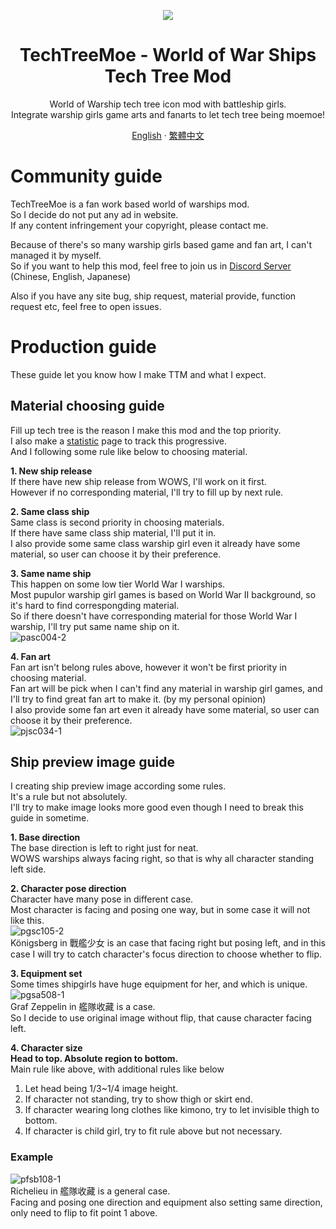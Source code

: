 <p align="center"><img src="https://github.com/harukaxxxx/TechTreeMoe/blob/master/public/img/readme_logo.png?raw=true"></p>
<h1 align="center">TechTreeMoe - World of War Ships Tech Tree Mod</h1>
<p align="center">World of Warship tech tree icon mod with battleship girls.<br>
Integrate warship girls game arts and fanarts to let tech tree being moemoe!</p>
<p align="center">
<a href="https://github.com/harukaxxxx/TechTreeMoe/blob/master/README.md">English</a> ·
<a href="https://github.com/harukaxxxx/TechTreeMoe/blob/master/README_zhTW.md">繁體中文</a>
</p>

# Community guide

TechTreeMoe is a fan work based world of warships mod.<br>
So I decide do not put any ad in website.<br>
If any content infringement your copyright, please contact me.

Because of there's so many warship girls based game and fan art, I can't managed it by myself.<br>
So if you want to help this mod, feel free to join us in [Discord Server](https://discord.gg/9jE7eP9) (Chinese, English, Japanese)

Also if you have any site bug, ship request, material provide, function request etc, feel free to open issues.

# Production guide

These guide let you know how I make TTM and what I expect.

## Material choosing guide

Fill up tech tree is the reason I make this mod and the top priority.<br>
I also make a [statistic](https://techtreemoe.makinoworks.com/#/charts) page to track this progressive.<br>
And I following some rule like below to choosing material.

**1. New ship release**  
If there have new ship release from WOWS, I'll work on it first.<br>
However if no corresponding material, I'll try to fill up by next rule.

**2. Same class ship**  
Same class is second priority in choosing materials.<br>
If there have same class ship material, I'll put it in.<br>
I also provide some same class warship girl even it already have some material, so user can choose it by their preference.

**3. Same name ship**  
This happen on some low tier World War I warships.<br>
Most pupulor warship girl games is based on World War II background, so it's hard to find correspongding material.<br>
So if there doesn't have corresponding material for those World War I warship, I'll try put same name ship on it.<br>
![pasc004-2](https://raw.githubusercontent.com/harukaxxxx/TechTreeMoe/master/public/img/ship_previews/PASC004-2.png)

**4. Fan art**  
Fan art isn't belong rules above, however it won't be first priority in choosing material.<br>
Fan art will be pick when I can't find any material in warship girl games, and I'll try to find great fan art to make it. (by my personal opinion)<br>
I also provide some fan art even it already have some material, so user can choose it by their preference.<br>
![pjsc034-1](https://raw.githubusercontent.com/harukaxxxx/TechTreeMoe/master/public/img/ship_previews/PJSC034-1.png)

## Ship preview image guide

I creating ship preview image according some rules.<br>
It's a rule but not absolutely.<br>
I'll try to make image looks more good even though I need to break this guide in sometime.

**1. Base direction**  
The base direction is left to right just for neat.  
WOWS warships always facing right, so that is why all character standing left side.

**2. Character pose direction**  
Character have many pose in different case.  
Most character is facing and posing one way, but in some case it will not like this.  
![pgsc105-2](https://raw.githubusercontent.com/harukaxxxx/TechTreeMoe/master/public/img/ship_previews/PGSC105-2.png)  
Königsberg in 戰艦少女 is an case that facing right but posing left, and in this case I will try to catch character's focus direction to choose whether to flip.

**3. Equipment set**  
Some times shipgirls have huge equipment for her, and which is unique.  
![pgsa508-1](https://raw.githubusercontent.com/harukaxxxx/TechTreeMoe/master/public/img/ship_previews/PGSA508-1.png)  
Graf Zeppelin in 艦隊收藏 is a case.  
So I decide to use original image without flip, that cause character facing left.

**4. Character size**  
**Head to top. Absolute region to bottom.**  
Main rule like above, with additional rules like below

1. Let head being 1/3~1/4 image height.
2. If character not standing, try to show thigh or skirt end.
3. If character wearing long clothes like kimono, try to let invisible thigh to bottom.
4. If character is child girl, try to fit rule above but not necessary.

### Example

![pfsb108-1](https://raw.githubusercontent.com/harukaxxxx/TechTreeMoe/master/public/img/ship_previews/PFSB108-1.png)<br>
Richelieu in 艦隊收藏 is a general case.<br>
Facing and posing one direction and equipment also setting same direction, only need to flip to fit point 1 above.
